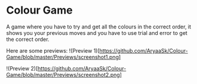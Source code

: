 # Colour Game

A game where you have to try and get all the colours in the correct order, it shows you your previous moves and you have to use trial and error to get the correct order.

Here are some previews:
!(Preview 1)[https://github.com/AryaaSk/Colour-Game/blob/master/Previews/screenshot1.png]

!(Preview 2)[https://github.com/AryaaSk/Colour-Game/blob/master/Previews/screenshot2.png]

